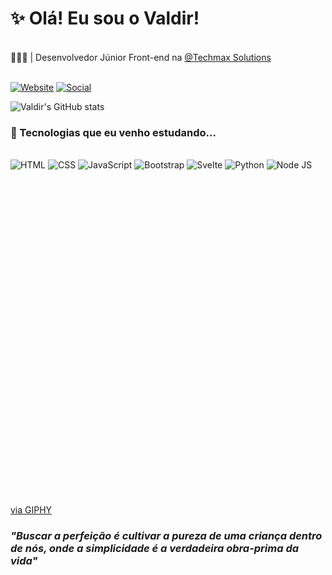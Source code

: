 # ✨ Olá! Eu sou o Valdir!
<br>
🧑🏻‍💻 | Desenvolvedor Júnior Front-end na <a href="https://github.com/techmaxsolucoes" target="_blank">@Techmax Solutions</a>
<br><br>

[![Website](https://img.shields.io/badge/website-000000?style=for-the-badge&logo=About.me&logoColor=white)](https://valdir-amaral.github.io/portfolio) [![Social](https://img.shields.io/badge/LinkedIn-0077B5?style=for-the-badge&logo=linkedin&logoColor=white)](https://www.linkedin.com/in/valdir-amaral/)


  
![Valdir's GitHub stats](https://github-readme-stats.vercel.app/api?username=valdir-amaral&show_icons=true&theme=dracula)
  

### 🎯 Tecnologias que eu venho estudando...

<br>
<div>
  <img src="https://img.shields.io/badge/HTML5-E34F26?style=for-the-badge&logo=html5&logoColor=white" alt="HTML">
  <img src="https://img.shields.io/badge/CSS3-1572B6?style=for-the-badge&logo=css3&logoColor=white" alt="CSS">
  <img src="https://img.shields.io/badge/JavaScript-F7DF1E?style=for-the-badge&logo=javascript&logoColor=black" alt="JavaScript">
  <img src="https://img.shields.io/badge/Bootstrap-563D7C?style=for-the-badge&logo=bootstrap&logoColor=white" alt="Bootstrap">
  <img src="https://img.shields.io/badge/Svelte-4A4A55?style=for-the-badge&logo=svelte&logoColor=FF3E00" alt="Svelte">
  <img src="https://img.shields.io/badge/Python-3776AB?style=for-the-badge&logo=python&logoColor=white" alt="Python">
  <img src="https://img.shields.io/badge/Node.js-43853D?style=for-the-badge&logo=node.js&logoColor=white" alt="Node JS"
</div>
<br><br>
<div style="width:100%;height:0;padding-bottom:100%;position:relative;">
  
  <img src="https://i.giphy.com/l4KibK3JwaVo0CjDO.gif" width="50%" height="100%" allowFullScreen>
</div>
<p><a href="https://giphy.com/gifs/perfect-loops-557jCRnDBXHTQWnpnJ" target="_blank">via GIPHY</a></p>

<h3><i>"Buscar a perfeição é cultivar a pureza de uma criança dentro de nós, onde a simplicidade é a verdadeira obra-prima da vida"</i></h3>
  
